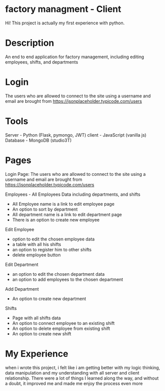# factory managment - Client

Hi!
This project is actually my first experience with python.

# Description
An end to end application for factory management, including editing employees, shifts, and departments

# Login
The users who are allowed to connect to the site using a username and email are brought from https://jsonplaceholder.typicode.com/users

# Tools
Server - Python (Flask, pymongo, JWT)
client - JavaScript (vanilla js)
Database - MongoDB (studio3T)

# Pages

Login Page:
The users who are allowed to connect to the site using a username and email are brought from https://jsonplaceholder.typicode.com/users


Employees - All Employees Data including departments, and shifts
 - All Employee name is a link to edit employee page
 - An option to sort by department
 - All department name is a link to edit department page
 - There is an option to create new employee
 
Edit Employee
 - option to edit the chosen employee data
 - a table with all his shifts
 - an option to register him to other shifts
 - delete employee button
 
Edit Department
 - an option to edit the chosen department data
 - an option to add employees to the chosen department
 
Add Department
 - An option to create new department
 
Shifts
 - Page with all shifts data
 - An option to connect employee to an existing shift
 - An option to delete employee from existing shift
 - An option to create new shift
 


# My Experience
when i wrote this project, i felt like i am getting better with my logic thinking, data manipulation and my understanding with all server and client relationship.
There were a lot of things I learned along the way, and without a doubt, it improved me and made me enjoy the process even more
